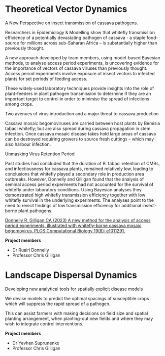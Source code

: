 # Theoretical Vector Dynamics

A New Perspective on insect transmission of cassava pathogens.

Researchers in Epidemiology & Modelling show that whitefly transmission efficiency of a potentially devastating pathogen
of cassava - a staple food-source for millions across sub-Saharan Africa – is substantially higher than previously
thought.

A new approach developed by team members, using model-based Bayesian methods, to analyse access period experiments, is
uncovering evidence for the importance of vectors of cassava viruses than previously thought. Access period experiments
involve exposure of insect vectors to infected plants for set periods of feeding access.

These widely-used laboratory techniques provide insights into the role of plant-feeders in plant pathogen transmission
to determine if they are an important target to control in order to minimise the spread of infections among crops.

Two avenues of virus introduction and a major threat to cassava production

Cassava mosaic begomoviruses are carried between host plants by Bemisia tabaci whitefly; but are also spread during
cassava propagation in stem infection. Once cassava mosaic disease takes hold large areas of cassava can be destroyed
requiring growers to source fresh cuttings – which may also harbour infection.

Unmasking Virus Retention Period

Past studies had concluded that the duration of B. tabaci retention of CMBs, and infectiousness for cassava plants,
remained relatively low, leading to conclusions that whitefly played a secondary role in production area outbreaks.
However, Donnelly and Gilligan found that the analysis of seminal access period experiments had not accounted for the
survival of whitefly under laboratory conditions. Using Bayesian analyses they demonstrated high whitefly transmission
efficiency together with low whitefly survival in the underlying experiments. The analyses point to the need to revisit
findings of low transmission efficiency for additional insect-borne plant pathogens.

[Donnelly R, Gilligan CA (2023) A new method for the analysis of access period experiments, illustrated with
whitefly-borne cassava mosaic begomovirus. PLOS Computational Biology 19(8):
e1011291.](https://doi.org/10.1371/journal.pcbi.1011291)

**Project members**

- Dr Ruairi Donnelly
- Professor Chris Gilligan

# Landscape Dispersal Dynamics

Developing new analytical tools for spatially explicit disease models

We devise models to predict the optimal spacings of susceptible crops which will suppress the rapid spread of a
pathogen.

This can assist farmers with making decisions on field size and spatial planting arrangement, when planting-out new
fields and where they may wish to integrate control interventions.

**Project members**

- Dr Yevhen Suprunenko
- Professor Chris Gilligan